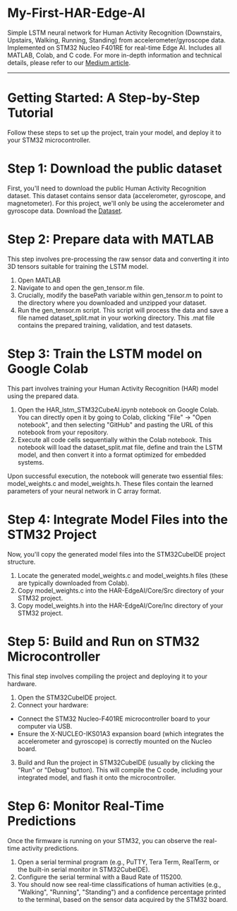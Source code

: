 # My-First-HAR-Edge-AI
Simple LSTM neural network for Human Activity Recognition (Downstairs, Upstairs, Walking, Running, Standing) from accelerometer/gyroscope data. Implemented on STM32 Nucleo F401RE for real-time Edge AI. Includes all MATLAB, Colab, and C code.
For more in-depth information and technical details, please refer to our [Medium article](https://medium.com/@crocilorenzo01/my-first-har-ai-from-dataset-to-microcontroller-3b6c45d7fcf5).
___________________________________________________________________________________________________

# Getting Started: A Step-by-Step Tutorial
Follow these steps to set up the project, train your model, and deploy it to your STM32 microcontroller.

# Step 1: Download the public dataset
First, you'll need to download the public Human Activity Recognition dataset. This dataset contains sensor data (accelerometer, gyroscope, and magnetometer). For this project, we'll only be using the accelerometer and gyroscope data. Download the [Dataset](https://data.mendeley.com/datasets/xknhpz5t96/2).

# Step 2: Prepare data with MATLAB
This step involves pre-processing the raw sensor data and converting it into 3D tensors suitable for training the LSTM model.
1. Open MATLAB
2. Navigate to and open the gen_tensor.m file.
3. Crucially, modify the basePath variable within gen_tensor.m to point to the directory where you downloaded and unzipped your dataset.
4. Run the gen_tensor.m script. This script will process the data and save a file named dataset_split.mat in your working directory. This .mat file contains the prepared training, validation, and test datasets.

# Step 3: Train the LSTM model on Google Colab
This part involves training your Human Activity Recognition (HAR) model using the prepared data.
1. Open the HAR_lstm_STM32CubeAI.ipynb notebook on Google Colab. You can directly open it by going to Colab, clicking "File" -> "Open notebook", and then selecting "GitHub" and pasting the URL of this notebook from your repository.
2. Execute all code cells sequentially within the Colab notebook. This notebook will load the dataset_split.mat file, define and train the LSTM model, and then convert it into a format optimized for embedded systems.

Upon successful execution, the notebook will generate two essential files: model_weights.c and model_weights.h. These files contain the learned parameters of your neural network in C array format.

# Step 4: Integrate Model Files into the STM32 Project
Now, you'll copy the generated model files into the STM32CubeIDE project structure.
1. Locate the generated model_weights.c and model_weights.h files (these are typically downloaded from Colab).
2. Copy model_weights.c into the HAR-EdgeAI/Core/Src directory of your STM32 project.
3. Copy model_weights.h into the HAR-EdgeAI/Core/Inc directory of your STM32 project.

# Step 5: Build and Run on STM32 Microcontroller
This final step involves compiling the project and deploying it to your hardware.
1. Open the STM32CubeIDE project.
2. Connect your hardware:
  - Connect the STM32 Nucleo-F401RE microcontroller board to your computer via USB.
  - Ensure the X-NUCLEO-IKS01A3 expansion board (which integrates the accelerometer and gyroscope) is correctly mounted on the Nucleo board.

3. Build and Run the project in STM32CubeIDE (usually by clicking the "Run" or "Debug" button). This will compile the C code, including your integrated model, and flash it onto the microcontroller.

# Step 6: Monitor Real-Time Predictions
Once the firmware is running on your STM32, you can observe the real-time activity predictions.
1. Open a serial terminal program (e.g., PuTTY, Tera Term, RealTerm, or the built-in serial monitor in STM32CubeIDE).
2. Configure the serial terminal with a Baud Rate of 115200.
3. You should now see real-time classifications of human activities (e.g., "Walking", "Running", "Standing") and a confidence percentage printed to the terminal, based on the sensor data acquired by the STM32 board.

